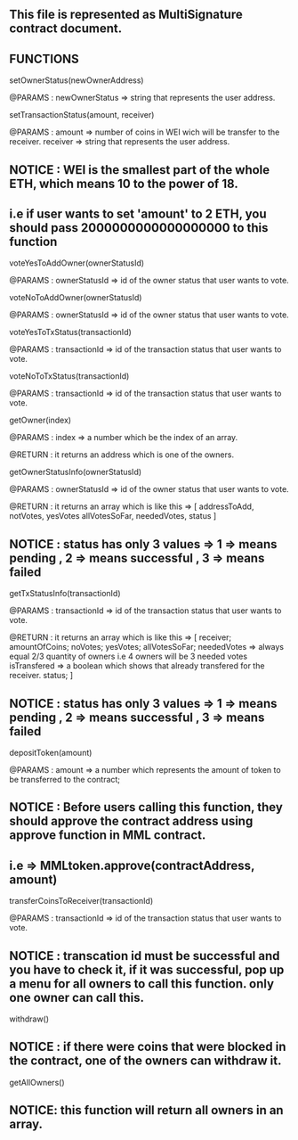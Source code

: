 ## This file is represented as MultiSignature contract document.

## FUNCTIONS

setOwnerStatus(newOwnerAddress)

@PARAMS : newOwnerStatus => string that represents the user address.
>>>>>>>>>>>>>>>>>>>>>>>>>>>>>>>>>>>>>>>>>>>>>>>>>>>>>>>>>>>>>>>>>>>>>>>>>>>>>>>>>

setTransactionStatus(amount, receiver)

@PARAMS : amount => number of coins in WEI wich will be transfer to the receiver.
          receiver => string that represents the user address.

## NOTICE : WEI is the smallest part of the whole ETH, which means 10 to the power of 18.
## i.e if user wants to set 'amount' to 2 ETH, you should pass 2000000000000000000 to this function

>>>>>>>>>>>>>>>>>>>>>>>>>>>>>>>>>>>>>>>>>>>>>>>>>>>>>>>>>>>>>>>>>>>>>>>>>>>>>>>>>

voteYesToAddOwner(ownerStatusId)

@PARAMS : ownerStatusId => id of the owner status that user wants to vote.

>>>>>>>>>>>>>>>>>>>>>>>>>>>>>>>>>>>>>>>>>>>>>>>>>>>>>>>>>>>>>>>>>>>>>>>>>>>>>>>>>

voteNoToAddOwner(ownerStatusId)

@PARAMS : ownerStatusId => id of the owner status that user wants to vote.

>>>>>>>>>>>>>>>>>>>>>>>>>>>>>>>>>>>>>>>>>>>>>>>>>>>>>>>>>>>>>>>>>>>>>>>>>>>>>>>>>

voteYesToTxStatus(transactionId)

@PARAMS : transactionId => id of the transaction status that user wants to vote.

>>>>>>>>>>>>>>>>>>>>>>>>>>>>>>>>>>>>>>>>>>>>>>>>>>>>>>>>>>>>>>>>>>>>>>>>>>>>>>>>>

voteNoToTxStatus(transactionId)

@PARAMS : transactionId => id of the transaction status that user wants to vote.

>>>>>>>>>>>>>>>>>>>>>>>>>>>>>>>>>>>>>>>>>>>>>>>>>>>>>>>>>>>>>>>>>>>>>>>>>>>>>>>>>

getOwner(index)

@PARAMS : index => a number which be the index of an array.

@RETURN : it returns an address which is one of the owners.

>>>>>>>>>>>>>>>>>>>>>>>>>>>>>>>>>>>>>>>>>>>>>>>>>>>>>>>>>>>>>>>>>>>>>>>>>>>>>>>>>

getOwnerStatusInfo(ownerStatusId)

@PARAMS : ownerStatusId => id of the owner status that user wants to vote.

@RETURN : it returns an array which is like this => [
    addressToAdd,
    notVotes,
    yesVotes
    allVotesSoFar,
    neededVotes,
    status
]

## NOTICE : status has only 3 values => 1 => means pending , 2 => means successful , 3 => means failed

>>>>>>>>>>>>>>>>>>>>>>>>>>>>>>>>>>>>>>>>>>>>>>>>>>>>>>>>>>>>>>>>>>>>>>>>>>>>>>>>>>>

getTxStatusInfo(transactionId)

@PARAMS : transactionId => id of the transaction status that user wants to vote.

@RETURN : it returns an array which is like this => [
        receiver;
        amountOfCoins;
        noVotes;
        yesVotes;
        allVotesSoFar;
        neededVotes => always equal 2/3 quantity of owners i.e 4 owners will be 3 needed votes
        isTransfered => a boolean which shows that already transfered for the receiver.
        status;
]

## NOTICE : status has only 3 values => 1 => means pending , 2 => means successful , 3 => means failed

>>>>>>>>>>>>>>>>>>>>>>>>>>>>>>>>>>>>>>>>>>>>>>>>>>>>>>>>>>>>>>>>>>>>>>>>>>>>>>>>>>>>

depositToken(amount)

@PARAMS : amount => a number which represents the amount of token to be transferred to the contract;

## NOTICE : Before users calling this function, they should approve the contract address using approve function in MML contract.

## i.e  =>     MMLtoken.approve(contractAddress, amount)

>>>>>>>>>>>>>>>>>>>>>>>>>>>>>>>>>>>>>>>>>>>>>>>>>>>>>>>>>>>>>>>>>>>>>>>>>>>>>>>>>>>>>

transferCoinsToReceiver(transactionId)

@PARAMS : transactionId => id of the transaction status that user wants to vote.

## NOTICE : transcation id must be successful and you have to check it, if it was successful, pop up a menu for all owners to call this function. only one owner can call this.

>>>>>>>>>>>>>>>>>>>>>>>>>>>>>>>>>>>>>>>>>>>>>>>>>>>>>>>>>>>>>>>>>>>>>>>>>>>>>>>>>>>>>>

withdraw()

## NOTICE : if there were coins that were blocked in the contract, one of the owners can withdraw it.

>>>>>>>>>>>>>>>>>>>>>>>>>>>>>>>>>>>>>>>>>>>>>>>>>>>>>>>>>>>>>>>>>>>>>>>>>>>>>>>>>>>>>>


getAllOwners()

## NOTICE: this function will return all owners in an array.